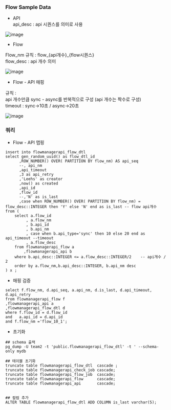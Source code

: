 ### Flow Sample Data

- API   
api_desc : api 시퀀스를 의미로 사용

![image](https://user-images.githubusercontent.com/10610884/124053037-746acc00-da5a-11eb-84c5-0b5ba80b53ca.png)


- Flow   

Flow_nm 규칙 : flow_{api개수}_{flow시퀀스}   
flow_desc : api 개수 의미   

![image](https://user-images.githubusercontent.com/10610884/124053099-96644e80-da5a-11eb-9427-cd519e1db6ee.png)


- Flow - API 매핑

규칙 :    
 api 개수만큼 sync - async를 반복적으로 구성 (api 개수는 짝수로 구성)   
 timeout : sync->10초 / async->20초   

![image](https://user-images.githubusercontent.com/10610884/124053607-86993a00-da5b-11eb-84fc-c991697f810c.png)


### 쿼리

- Flow - API 맵핑 
```
insert into flowmanagerapi_flow_dtl
select gen_random_uuid() as flow_dtl_id
      ,ROW_NUMBER() OVER( PARTITION BY flow_nm) AS api_seq
	  --, api_nm
      ,api_timeout
      ,3 as api_retry
      ,'Leehs' as creator
	  ,now() as created
	  ,api_id
	  ,flow_id
	  --,'N' as is_last
	  ,case when ROW_NUMBER() OVER( PARTITION BY flow_nm) = flow_desc::INTEGER then 'Y' else 'N' end as is_last -- flow api개수 
from (
	select a.flow_id
		 , a.flow_nm
		 , b.api_id
		 , b.api_nm
		 , case when b.api_type='sync' then 10 else 20 end as api_timeout --timeout 
		 , a.flow_desc
	from flowmanagerapi_flow a
		,flowmanagerapi_api b
	where b.api_desc::INTEGER <= a.flow_desc::INTEGER/2    -- api개수 / 2 
	order by a.flow_nm,b.api_desc::INTEGER, b.api_nm desc
) x ;

```

- 매핑 검증
```
select f.flow_nm, d.api_seq, a.api_nm, d.is_last, d.api_timeout, d.api_retry
from flowmanagerapi_flow f
,flowmanagerapi_api a
,flowmanagerapi_flow_dtl d
where f.flow_id = d.flow_id
and   a.api_id = d.api_id
and f.flow_nm ='flow_10_1';
```

- 초기화 

```
## schema 출력
pg_dump -U team2 -t 'public.flowmanagerapi_flow_dtl' -t ' --schema-only mydb

## 테이블 초기화 
truncate table flowmanagerapi_flow_dtl  cascade ;
truncate table flowmanagerapi_check_job cascade;
truncate table flowmanagerapi_flow_job  cascade;
truncate table flowmanagerapi_flow      cascade;
truncate table flowmanagerapi_api       cascade;


## 컬럼 추가 
ALTER TABLE flowmanagerapi_flow_dtl ADD COLUMN is_last varchar(5);
 
```
